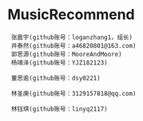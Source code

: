 # MusicRecommend
     张震宇(github账号：loganzhang1，组长)
     井泰然(github账号：a46820801@163.com)
     郭思源(github账号：MooreAndMoore)
     杨靖泽(github账号：YJZ182123)
     
     董思逾(github账号：dsy0221)
     
     林圣庚(github账号：3129157818@qq.com)
     
     林钰琪(github账号：linyq2117)
